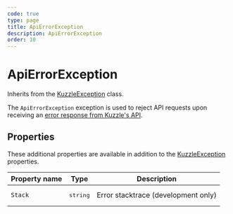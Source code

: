```yaml
---
code: true
type: page
title: ApiErrorException
description: ApiErrorException
order: 10
---
```


# ApiErrorException

Inherits from the [KuzzleException](/sdk/csharp/1/exceptions/kuzzle-exception) class.

The `ApiErrorException` exception is used to reject API requests upon receiving an [error response from Kuzzle's API](/core/1/api/essentials/errors/).

## Properties

These additional properties are available in addition to the [KuzzleException](/sdk/csharp/1/exceptions/kuzzle-exception) properties.

| Property name        | Type     | Description          |
| -------------------- | -------- | --------------------------------------- |
| `Stack`             | <pre>string</pre> | Error stacktrace (development only)      |
